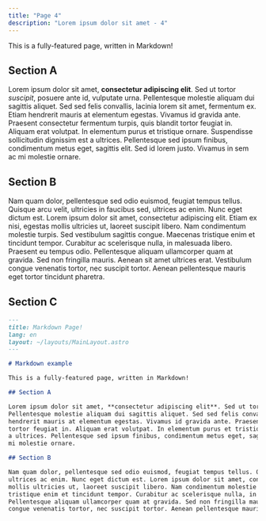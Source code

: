 ```yaml
---
title: "Page 4"
description: "Lorem ipsum dolor sit amet - 4"
---
```


This is a fully-featured page, written in Markdown!

## Section A

Lorem ipsum dolor sit amet, **consectetur adipiscing elit**. Sed ut tortor _suscipit_, posuere ante id, vulputate urna.
Pellentesque molestie aliquam dui sagittis aliquet. Sed sed felis convallis, lacinia lorem sit amet, fermentum ex. Etiam
hendrerit mauris at elementum egestas. Vivamus id gravida ante. Praesent consectetur fermentum turpis, quis blandit
tortor feugiat in. Aliquam erat volutpat. In elementum purus et tristique ornare. Suspendisse sollicitudin dignissim est
a ultrices. Pellentesque sed ipsum finibus, condimentum metus eget, sagittis elit. Sed id lorem justo. Vivamus in sem ac
mi molestie ornare.

## Section B

Nam quam dolor, pellentesque sed odio euismod, feugiat tempus tellus. Quisque arcu velit, ultricies in faucibus sed,
ultrices ac enim. Nunc eget dictum est. Lorem ipsum dolor sit amet, consectetur adipiscing elit. Etiam ex nisi, egestas
mollis ultricies ut, laoreet suscipit libero. Nam condimentum molestie turpis. Sed vestibulum sagittis congue. Maecenas
tristique enim et tincidunt tempor. Curabitur ac scelerisque nulla, in malesuada libero. Praesent eu tempus odio.
Pellentesque aliquam ullamcorper quam at gravida. Sed non fringilla mauris. Aenean sit amet ultrices erat. Vestibulum
congue venenatis tortor, nec suscipit tortor. Aenean pellentesque mauris eget tortor tincidunt pharetra.

## Section C

```markdown
---
title: Markdown Page!
lang: en
layout: ~/layouts/MainLayout.astro
---

# Markdown example

This is a fully-featured page, written in Markdown!

## Section A

Lorem ipsum dolor sit amet, **consectetur adipiscing elit**. Sed ut tortor _suscipit_, posuere ante id, vulputate urna.
Pellentesque molestie aliquam dui sagittis aliquet. Sed sed felis convallis, lacinia lorem sit amet, fermentum ex. Etiam
hendrerit mauris at elementum egestas. Vivamus id gravida ante. Praesent consectetur fermentum turpis, quis blandit
tortor feugiat in. Aliquam erat volutpat. In elementum purus et tristique ornare. Suspendisse sollicitudin dignissim est
a ultrices. Pellentesque sed ipsum finibus, condimentum metus eget, sagittis elit. Sed id lorem justo. Vivamus in sem ac
mi molestie ornare.

## Section B

Nam quam dolor, pellentesque sed odio euismod, feugiat tempus tellus. Quisque arcu velit, ultricies in faucibus sed,
ultrices ac enim. Nunc eget dictum est. Lorem ipsum dolor sit amet, consectetur adipiscing elit. Etiam ex nisi, egestas
mollis ultricies ut, laoreet suscipit libero. Nam condimentum molestie turpis. Sed vestibulum sagittis congue. Maecenas
tristique enim et tincidunt tempor. Curabitur ac scelerisque nulla, in malesuada libero. Praesent eu tempus odio.
Pellentesque aliquam ullamcorper quam at gravida. Sed non fringilla mauris. Aenean sit amet ultrices erat. Vestibulum
congue venenatis tortor, nec suscipit tortor. Aenean pellentesque mauris eget tortor tincidunt pharetra.
```
